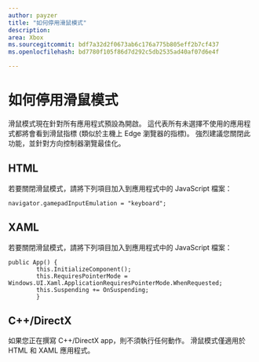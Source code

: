 ```yaml
---
author: payzer
title: "如何停用滑鼠模式"
description: 
area: Xbox
ms.sourcegitcommit: bdf7a32d2f0673ab6c176a775b805eff2b7cf437
ms.openlocfilehash: bd7780f105f86d7d292c5db2535ad40af07d6e4f

---
```


# 如何停用滑鼠模式
滑鼠模式現在針對所有應用程式預設為開啟。 這代表所有未選擇不使用的應用程式都將會看到滑鼠指標 (類似於主機上 Edge 瀏覽器的指標)。 強烈建議您關閉此功能，並針對方向控制器瀏覽最佳化。   
   
## HTML   
若要關閉滑鼠模式，請將下列項目加入到應用程式中的 JavaScript 檔案：   
   
```code
navigator.gamepadInputEmulation = "keyboard";
```   

## XAML    
若要關閉滑鼠模式，請將下列項目加入到應用程式中的 JavaScript 檔案：   
   
```code
public App() {
        this.InitializeComponent();
        this.RequiresPointerMode = Windows.UI.Xaml.ApplicationRequiresPointerMode.WhenRequested;
        this.Suspending += OnSuspending;
        }
```

## C++/DirectX   
如果您正在撰寫 C++/DirectX app，則不須執行任何動作。 滑鼠模式僅適用於 HTML 和 XAML 應用程式。



<!--HONumber=Jun16_HO4-->


